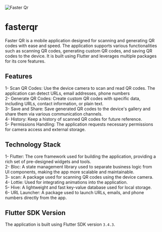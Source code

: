 ![Faster Qr](https://github.com/user-attachments/assets/34faa1d6-c5c2-4fb7-9c0f-67ca1739e43a)


# fasterqr

Faster QR is a mobile application designed for scanning and generating QR codes with ease and speed. The application supports various functionalities such as scanning QR codes, generating custom QR codes, and saving QR codes to the device. It is built using Flutter and leverages multiple packages for its core features.


## Features

1- Scan QR Codes: Use the device camera to scan and read QR codes. The application can detect URLs, email addresses, phone numbers<br>
2- Generate QR Codes: Create custom QR codes with specific data, including URLs, contact information, or plain text.<br>
3- Save and Share: Save generated QR codes to the device's gallery and share them via various communication channels.<br>
4- History: Keep a history of scanned QR codes for future reference.<br>
5- Permissions Handling: The application requests necessary permissions for camera access and external storage.<br>

## Technology Stack

1- Flutter: The core framework used for building the application, providing a rich set of pre-designed widgets and tools.<br>
2- Bloc: A state management library used to separate business logic from UI components, making the app more scalable and maintainable.<br>
3- scan: A package used for scanning QR codes using the device camera.<br>
4- Lottie: Used for integrating animations into the application.<br>
5- Hive: A lightweight and fast key-value database used for local storage.<br>
6- URL Launcher: A package used to launch URLs, emails, and phone numbers directly from the app.<br>

## Flutter SDK Version
The application is built using Flutter SDK version <code>3.4.3</code>.
